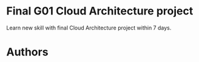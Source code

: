 # Final G01 Cloud Architecture project
Learn new skill with final Cloud Architecture project within 7 days.

# Authors
